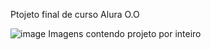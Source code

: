 Ptojeto final de curso Alura O.O

![image](https://github.com/evelynpxt/Polimorfismo/assets/145883635/ecb36d0e-0d26-4217-8b2f-2b342e537912)
Imagens contendo projeto por inteiro
